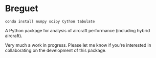 # Breguet


```
conda install numpy scipy Cython tabulate
```

A Python package for analysis of aircraft performance (including hybrid aircraft).

Very much a work in progress. Please let me know if you're interested in collaborating on the development of this package.
